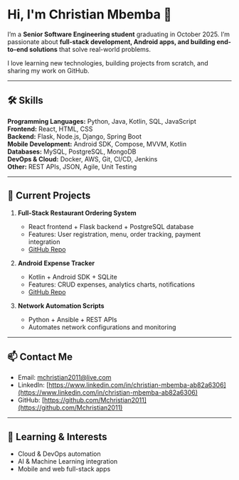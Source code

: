 # Hi, I'm Christian Mbemba 👋

I’m a **Senior Software Engineering student** graduating in October 2025. I’m passionate about **full-stack development, Android apps, and building end-to-end solutions** that solve real-world problems.  

I love learning new technologies, building projects from scratch, and sharing my work on GitHub.  

---

## 🛠 Skills

**Programming Languages:** Python, Java, Kotlin, SQL, JavaScript  
**Frontend:** React, HTML, CSS  
**Backend:** Flask, Node.js, Django, Spring Boot  
**Mobile Development:** Android SDK, Compose, MVVM, Kotlin  
**Databases:** MySQL, PostgreSQL, MongoDB  
**DevOps & Cloud:** Docker, AWS, Git, CI/CD, Jenkins  
**Other:** REST APIs, JSON, Agile, Unit Testing  

---

## 🚀 Current Projects

1. **Full-Stack Restaurant Ordering System**  
   - React frontend + Flask backend + PostgreSQL database  
   - Features: User registration, menu, order tracking, payment integration  
   - [GitHub Repo](https://github.com/Mchristian2011)  

2. **Android Expense Tracker**  
   - Kotlin + Android SDK + SQLite  
   - Features: CRUD expenses, analytics charts, notifications  
   - [GitHub Repo](https://github.com/Mchristian2011)  

3. **Network Automation Scripts**  
   - Python + Ansible + REST APIs  
   - Automates network configurations and monitoring  

---

## 📫 Contact Me

- Email: mchristian2011@live.com  
- LinkedIn: [https://www.linkedin.com/in/christian-mbemba-ab82a6306](https://www.linkedin.com/in/christian-mbemba-ab82a6306)  
- GitHub: [https://github.com/Mchristian2011](https://github.com/Mchristian2011)  

---

## 🌱 Learning & Interests

- Cloud & DevOps automation  
- AI & Machine Learning integration  
- Mobile and web full-stack apps  

